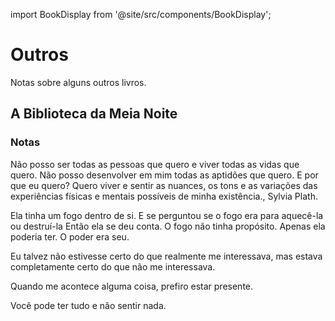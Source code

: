 import BookDisplay from '@site/src/components/BookDisplay';

# Outros

Notas sobre alguns outros livros.

## A Biblioteca da Meia Noite

<BookDisplay 
  title="A Biblioteca da Meia Noite"
  author="Matt Haig "
  coverImage="https://m.media-amazon.com/images/I/81iqH8dpjuL._SY522_.jpg"
  publishDate="2021"
  summary="Aos 35 anos, Nora Seed é uma mulher cheia de talentos e poucas conquistas. Arrependida das escolhas que fez no passado, ela vive se perguntando o que poderia ter acontecido caso tivesse vivido de maneira diferente. Após ser demitida e seu gato ser atropelado, Nora vê pouco sentido em sua existência e decide colocar um ponto final em tudo. Porém, quando se vê na Biblioteca da Meia-Noite, Nora ganha uma oportunidade única de viver todas as vidas que poderia ter vivido.
  Neste lugar entre a vida e a morte, e graças à ajuda de uma velha amiga, Nora pode, finalmente, se mudar para a Austrália, reatar relacionamentos antigos – ou começar outros –, ser uma estrela do rock, uma glaciologista, uma nadadora olímpica... enfim, as opções são infinitas. Mas será que alguma dessas outras vidas é realmente melhor do que a que ela já tem?
  Em A Biblioteca da Meia-Noite, Nora Seed se vê exatamente na situação pela qual todos gostaríamos de poder passar: voltar no tempo e desfazer algo de que nos arrependemos. Diante dessa possibilidade, Nora faz um mergulho interior viajando pelos livros da Biblioteca da Meia-Noite até entender o que é verdadeiramente importante na vida e o que faz, de fato, com que ela valha a pena ser vivida."
/>

### Notas

Não posso ser todas as pessoas que quero e viver todas as vidas que quero. Não posso desenvolver em mim todas as aptidões que quero. E por que eu quero? Quero viver e sentir as nuances, os tons e as variações das experiências físicas e mentais possíveis de minha existência., Sylvia Plath.

Ela tinha um fogo dentro de si.
E se perguntou se o fogo era para aquecê-la ou destruí-la
Então ela se deu conta.
O fogo não tinha propósito.
Apenas ela poderia ter.
O poder era seu.

Eu talvez não estivesse certo do que realmente me interessava, mas estava completamente certo do que não me interessava.

Quando me acontece alguma coisa, prefiro estar presente.

Você pode ter tudo e não sentir nada.